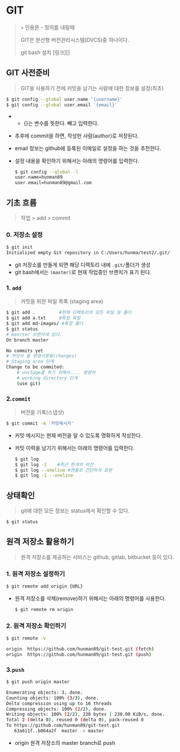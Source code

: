# GIT

> `>`  인용문 - 정의를 내릴때
>
> GIT은 분산형 버전관리시스템(DVCS)중 하나이다.
>
> git bash 설치 [링크][]
## GIT 사전준비

> GIT을 사용하기 전에 커밋을 남기는 사람에 대한 정보를 설정(최초)

```bash
$ git config --global user.name '{username}'
$ git config --global user.email '{email}'
```

* * {}는 변수를 뜻한다. 빼고 입력한다.

* 추후에 commit을 하면, 작성한 사람(author)로 저장된다.

* email 정보는 github에 등록된 이메일로 설정을 하는 것을 추천한다.

* 설정 내용을 확인하기 위해서는 아래의 명령어를 입력한다.

  ```bash
  $ git config --global -l
  user.name=hunman89
  user.email=hunman89@gmail.com
  ```


## 기초 흐름

> 작업 > add > commit

### 0. 저장소 설정

```bash
$ git init
Initialized empty Git repository in C:/Users/hunma/test2/.git/
```

* git 저장소를 만들게 되면 해당 디렉토리 내에 `.git/`폴더가 생성
* git bash에서는 `(master)`로 현재 작업중인 브랜치가 표기 된다.

### 1. `add`

> 커밋을 위한 파일 목록 (staging area)

```bash
$ git add .			#현재 디렉토리의 모든 파일 및 폴더
$ git add a.txt		#특정 파일
$ git add md-images/ #특정 폴더
$ git status
# masrter 브랜치에 있다.
On branch master

No commits yet
# 커밋이 될 변경사항들(changes)
# Staging area 단계
Change to be commited:
	# unstage를 하기 위해서.... 명령어
	# working directory 단계
	(use git)

```

### 2.`commit`

> 버전을 기록(스냅샷)

```bash
$ git commit -m '커밋메시지'
```

* 커밋 메시지는 현재 버전을 알 수 있도록 명확하게 작성한다.
* 커밋 이력을 남기기 위해서는 아래의 명령어를 입력한다.

	```bash
	$ git log
	$ git log -1	#최근 한개의 버전
	$ git log --oneline #한줄로 간단하게 표현
	$ git log -1 --oneline 
	```

## 상태확인

> git에 대한 모든 정보는 status에서 확인할 수 있다.

```bash
$ git status
```

## 원격 저장소 활용하기

> 원격 저장소를 제공하는 서비스는 github, gitlab, bitbucket 등이 있다.

### 1. 원격 저장소 설정하기

```bash
$ git remote add origin {URL}
```

* 원격 저장소를 삭제(remove)하기 위해서는 아래의 명령어를 사용한다. 

  ```bash
  $ git remote rm origin
  ```

  

### 2. 원격 저장소 확인하기

```bash
$ git remote -v

origin  https://github.com/hunman89/git-test.git (fetch)
origin  https://github.com/hunman89/git-test.git (push)
```

### 3.`push`

```bash
$ git push origin master

Enumerating objects: 3, done.
Counting objects: 100% (3/3), done.
Delta compression using up to 16 threads
Compressing objects: 100% (2/2), done.
Writing objects: 100% (2/2), 230 bytes | 230.00 KiB/s, done.
Total 2 (delta 0), reused 0 (delta 0), pack-reused 0
To https://github.com/hunman89/git-test.git
   63a611f..b864a2f  master -> master
```

* origin 원격 저장소의 master branch로 push


